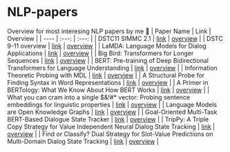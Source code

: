 # NLP-papers
Overview for most interesing NLP papers by me :taco: 
| Paper Name  | Link | Overview |
| ---- | :---: | :---: |
| DSTC11 SIMMC 2.1 |  [link](https://dstc11.dstc.community/tracks)  |  [overview](https://github.com/SanzharMrz/NLP-papers/blob/main/DST/DSTC11_SIMMC2.1.pdf) |
| DSTC 9-11 overview |  [link](https://dstc10.dstc.community/tracks)  |  [overview](https://github.com/SanzharMrz/NLP-papers/blob/main/DST/DSTC_9-10.pdf) |
| LaMDA: Language Models for Dialog Applications |  [link](https://arxiv.org/pdf/2007.14062.pdf)  | [overview](https://github.com/SanzharMrz/NLP-papers/blob/main/DST/LaMDA_%20Language%20Models%20for%20Dialog%20Applications.pdf) |
| Big Bird: Transformers for Longer Sequences |  [link](https://arxiv.org/pdf/2007.14062.pdf)  | [overview](https://github.com/SanzharMrz/NLP-papers/blob/main/Big-Bird-Transformers-for-Longer-Sequences.md) |
| BERT: Pre-training of Deep Bidirectional Transformers for Language Understanding |  [link](https://arxiv.org/pdf/1810.04805.pdf)  | [overview](Pre-training-of-Deep-Bidirectional-Transformers-for-Language-Understanding.md) |
| Information Theoretic Probing with MDL | [link](https://arxiv.org/pdf/2003.12298.pdf) | [overview](https://github.com/SanzharMrz/NLP-papers/blob/main/Probing-KG-Extracting/Information-Theoretic-Probing-with-MDL.md) |
| A Structural Probe for Finding Syntax in Word Representations | [link](https://nlp.stanford.edu/pubs/hewitt2019structural.pdf) | [overview](https://github.com/SanzharMrz/NLP-papers/blob/main/Probing-KG-Extracting/A-Structural-Probe-for-Finding-Syntax-in-Word-Representations.md) |
| A Primer in BERTology: What We Know About How BERT Works | [link](https://arxiv.org/pdf/2002.12327.pdf) | [overview](https://github.com/SanzharMrz/NLP-papers/blob/main/Probing-KG-Extracting/Bertology.md) |
| What you can cram into a single $&!#* vector: Probing sentence embeddings for linguistic properties | [link](https://aclanthology.org/P18-1198.pdf) | [overview](https://github.com/SanzharMrz/NLP-papers/blob/main/Probing-KG-Extracting/Probing-sentence-embeddings-for-linguistic-properties.md) |
| Language Models are Open Knowledge Graphs | [link](https://arxiv.org/pdf/2010.11967.pdf) | [overview](https://github.com/SanzharMrz/NLP-papers/blob/main/Probing-KG-Extracting/Language-Models-are-Open-Knowledge-Graphs.md) |
| Goal-Oriented Multi-Task BERT-Based Dialogue State Tracker | [link](https://arxiv.org/pdf/2002.02450.pdf) | [overview](https://github.com/SanzharMrz/NLP-papers/blob/main/DST/Goal-Oriented-Multi-Task-BERT-Based-Dialogue-State-Tracker.md) |
| TripPy: A Triple Copy Strategy for Value Independent Neural Dialog State Tracking | [link](https://arxiv.org/pdf/2005.02877.pdf) | [overview](https://github.com/SanzharMrz/NLP-papers/blob/main/DST/TripPy:%20A%20Triple%20Copy%20Strategy%20for%20Value%20Independent%20Neural%20Dialog%20State%20Tracking.md) |
| Find or Classify? Dual Strategy for Slot-Value Predictions on Multi-Domain Dialog State Tracking | [link](https://arxiv.org/pdf/1910.03544.pdf) | [overview](https://github.com/SanzharMrz/NLP-papers/blob/main/DST/Find%20or%20Classify%3F%20Dual%20Strategy%20for%20Slot-Value%20Predictions%20on%20Multi-Domain%20Dialog%20State%20Tracking.md) |
